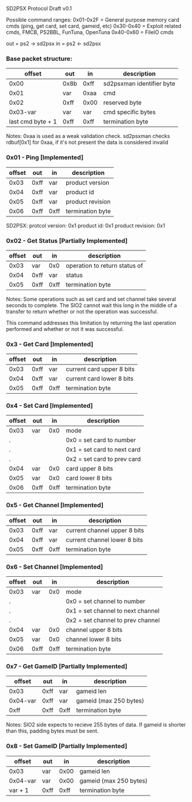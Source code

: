 SD2PSX Protocol Draft v0.1

Possible command ranges:
0x01-0x2F = General purpose memory card cmds (ping, get card, set card, gameid, etc)
0x30-0x40 = Exploit related cmds, FMCB, PS2BBL, FunTuna, OpenTuna 
0x40-0x60 = FileIO cmds

out = ps2 -> sd2psx
in  = ps2 <- sd2psx

### Base packet structure:
|      offset       | out  |  in  |        description        |
|-------------------|------|------|---------------------------|
| 0x00              | 0x8b | 0xff | sd2psxman identifier byte |
| 0x01              | var  | 0xaa | cmd                       |
| 0x02              | 0xff | 0x00 | reserved byte             |
| 0x03-var          | var  | var  | cmd specific bytes        |
| last cmd byte + 1 | 0xff | 0xff | termination byte          |

Notes:
0xaa is used as a weak validation check. sd2psxman checks rdbuf[0x1] for 0xaa,
if it's not present the data is considered invalid

### 0x01 - Ping [Implemented]
| offset  | out  |  in  |     description      |
|---------|------|------|----------------------|
| 0x03    | 0xff | var  | product version      |
| 0x04    | 0xff | var  | product id           |
| 0x05    | 0xff | var  | product revision     |
| 0x06    | 0xff | 0xff | termination byte     |

SD2PSX:
protcol version: 0x1
product id: 0x1
product revision: 0x1

### 0x02 - Get Status [Partially Implemented]
| offset | out  |  in  |          description          |
|--------|------|------|-------------------------------|
| 0x03   | var  | 0x0  | operation to return status of |
| 0x04   | 0xff | var  | status                        |
| 0x05   | 0xff | 0xff | termination byte              |

Notes:
Some operations such as set card and set channel take several
seconds to complete. The SIO2 cannot wait this long in the middle
of a transfer to return whether or not the operation was successful.

This command addresses this limitation by returning the last
operation performed and whether or not it was successful.

### 0x3 - Get Card [Implemented]
| offset | out  |  in  |        description        |
|--------|------|------|---------------------------|
| 0x03   | 0xff | var  | current card upper 8 bits |
| 0x04   | 0xff | var  | current card lower 8 bits |
| 0x05   | 0xff | 0xff | termination byte          |

### 0x4 - Set Card [Implemented]
| offset | out  |  in  |         description         |
|--------|------|------|-----------------------------|
| 0x03   | var  | 0x0  | mode                        |
| .      |      |      | 0x0 = set card to number    |
| .      |      |      | 0x1 = set card to next card |
| .      |      |      | 0x2 = set card to prev card |
| 0x04   | var  | 0x0  | card upper 8 bits           |
| 0x05   | var  | 0x0  | card lower 8 bits           |
| 0x06   | 0xff | 0xff | termination byte            |

### 0x5 - Get Channel [Implemented]
| offset | out  |  in  |         description          |
|--------|------|------|------------------------------|
| 0x03   | 0xff | var  | current channel upper 8 bits |
| 0x04   | 0xff | var  | current channel lower 8 bits |
| 0x05   | 0xff | 0xff | termination byte             |

### 0x6 - Set Channel [Implemented]
| offset | out  |  in  |            description            |
|--------|------|------|-----------------------------------|
| 0x03   | var  | 0x0  | mode                              |
| .      |      |      | 0x0 = set channel to number       |
| .      |      |      | 0x1 = set channel to next channel |
| .      |      |      | 0x2 = set channel to prev channel |
| 0x04   | var  | 0x0  | channel upper 8 bits              |
| 0x05   | var  | 0x0  | channel lower 8 bits              |
| 0x06   | 0xff | 0xff | termination byte                  |

### 0x7 - Get GameID [Partially Implemented]
|  offset  | out  |  in  |      description       |
|----------|------|------|------------------------|
| 0x03     | 0xff | var  | gameid len             |
| 0x04-var | 0xff | var  | gameid (max 250 bytes) |
| 0xff     | 0xff | 0xff | termination byte       |

Notes: SIO2 side expects to recieve 255 bytes of data.
If gameid is shorter than this, padding bytes must be sent.

### 0x8 - Set GameID [Partially Implemented]
|  offset  | out  |  in  |      description       |
|----------|------|------|------------------------|
| 0x03     | var  | 0x00 | gameid len             |
| 0x04-var | var  | 0x00 | gameid (max 250 bytes) |
| var + 1  | 0xff | 0xff | termination byte       |